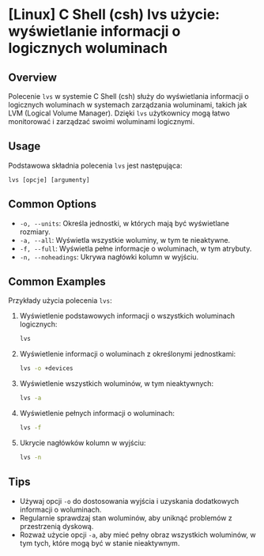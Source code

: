 # [Linux] C Shell (csh) lvs użycie: wyświetlanie informacji o logicznych woluminach

## Overview
Polecenie `lvs` w systemie C Shell (csh) służy do wyświetlania informacji o logicznych woluminach w systemach zarządzania woluminami, takich jak LVM (Logical Volume Manager). Dzięki `lvs` użytkownicy mogą łatwo monitorować i zarządzać swoimi woluminami logicznymi.

## Usage
Podstawowa składnia polecenia `lvs` jest następująca:

```
lvs [opcje] [argumenty]
```

## Common Options
- `-o, --units`: Określa jednostki, w których mają być wyświetlane rozmiary.
- `-a, --all`: Wyświetla wszystkie woluminy, w tym te nieaktywne.
- `-f, --full`: Wyświetla pełne informacje o woluminach, w tym atrybuty.
- `-n, --noheadings`: Ukrywa nagłówki kolumn w wyjściu.

## Common Examples
Przykłady użycia polecenia `lvs`:

1. Wyświetlenie podstawowych informacji o wszystkich woluminach logicznych:
   ```bash
   lvs
   ```

2. Wyświetlenie informacji o woluminach z określonymi jednostkami:
   ```bash
   lvs -o +devices
   ```

3. Wyświetlenie wszystkich woluminów, w tym nieaktywnych:
   ```bash
   lvs -a
   ```

4. Wyświetlenie pełnych informacji o woluminach:
   ```bash
   lvs -f
   ```

5. Ukrycie nagłówków kolumn w wyjściu:
   ```bash
   lvs -n
   ```

## Tips
- Używaj opcji `-o` do dostosowania wyjścia i uzyskania dodatkowych informacji o woluminach.
- Regularnie sprawdzaj stan woluminów, aby uniknąć problemów z przestrzenią dyskową.
- Rozważ użycie opcji `-a`, aby mieć pełny obraz wszystkich woluminów, w tym tych, które mogą być w stanie nieaktywnym.
